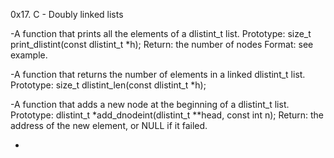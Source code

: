 0x17. C - Doubly linked lists

-A function that prints all the elements of a dlistint_t list.
Prototype: size_t print_dlistint(const dlistint_t *h);
Return: the number of nodes
Format: see example.

-A function that returns the number of elements in a linked dlistint_t list.
Prototype: size_t dlistint_len(const dlistint_t *h);

-A function that adds a new node at the beginning of a dlistint_t list.
Prototype: dlistint_t *add_dnodeint(dlistint_t **head, const int n);
Return: the address of the new element, or NULL if it failed.

-
